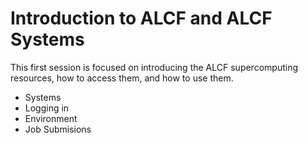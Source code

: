 
# Introduction to ALCF and ALCF Systems

This first session is focused on introducing the ALCF supercomputing resources, how to access them, and how to use them.

* Systems
* Logging in
* Environment
* Job Submisions


